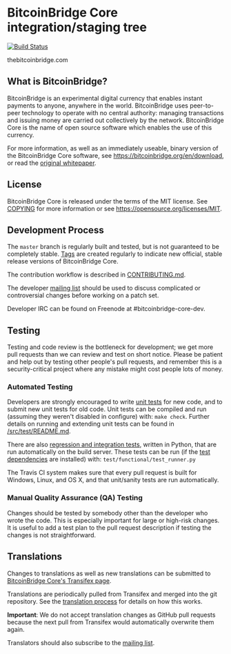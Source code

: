 BitcoinBridge Core integration/staging tree
=====================================

[![Build Status](https://travis-ci.org/bitcoinbridge/bitcoinbridge.svg?branch=master)](https://travis-ci.org/bitcoinbridge/bitcoinbridge)

thebitcoinbridge.com

What is BitcoinBridge?
----------------

BitcoinBridge is an experimental digital currency that enables instant payments to
anyone, anywhere in the world. BitcoinBridge uses peer-to-peer technology to operate
with no central authority: managing transactions and issuing money are carried
out collectively by the network. BitcoinBridge Core is the name of open source
software which enables the use of this currency.

For more information, as well as an immediately useable, binary version of
the BitcoinBridge Core software, see https://bitcoinbridge.org/en/download, or read the
[original whitepaper](https://bitcoinbridgecore.org/bitcoinbridge.pdf).

License
-------

BitcoinBridge Core is released under the terms of the MIT license. See [COPYING](COPYING) for more
information or see https://opensource.org/licenses/MIT.

Development Process
-------------------

The `master` branch is regularly built and tested, but is not guaranteed to be
completely stable. [Tags](https://github.com/BitcoinBridgeOffical/Bitcoin-Bridge/tags) are created
regularly to indicate new official, stable release versions of BitcoinBridge Core.

The contribution workflow is described in [CONTRIBUTING.md](CONTRIBUTING.md).

The developer [mailing list](https://lists.linuxfoundation.org/mailman/listinfo/bitcoinbridge-dev)
should be used to discuss complicated or controversial changes before working
on a patch set.

Developer IRC can be found on Freenode at #bitcoinbridge-core-dev.

Testing
-------

Testing and code review is the bottleneck for development; we get more pull
requests than we can review and test on short notice. Please be patient and help out by testing
other people's pull requests, and remember this is a security-critical project where any mistake might cost people
lots of money.

### Automated Testing

Developers are strongly encouraged to write [unit tests](src/test/README.md) for new code, and to
submit new unit tests for old code. Unit tests can be compiled and run
(assuming they weren't disabled in configure) with: `make check`. Further details on running
and extending unit tests can be found in [/src/test/README.md](/src/test/README.md).

There are also [regression and integration tests](/test), written
in Python, that are run automatically on the build server.
These tests can be run (if the [test dependencies](/test) are installed) with: `test/functional/test_runner.py`

The Travis CI system makes sure that every pull request is built for Windows, Linux, and OS X, and that unit/sanity tests are run automatically.

### Manual Quality Assurance (QA) Testing

Changes should be tested by somebody other than the developer who wrote the
code. This is especially important for large or high-risk changes. It is useful
to add a test plan to the pull request description if testing the changes is
not straightforward.

Translations
------------

Changes to translations as well as new translations can be submitted to
[BitcoinBridge Core's Transifex page](https://www.transifex.com/projects/p/bitcoinbridge/).

Translations are periodically pulled from Transifex and merged into the git repository. See the
[translation process](doc/translation_process.md) for details on how this works.

**Important**: We do not accept translation changes as GitHub pull requests because the next
pull from Transifex would automatically overwrite them again.

Translators should also subscribe to the [mailing list](https://groups.google.com/forum/#!forum/bitcoinbridge-translators).
